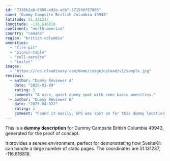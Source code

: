 ```yaml
---
id: "7338b2a9-6980-4d2e-adbf-371590f57808"
name: "Dummy Campsite British Columbia 49943"
latitude: 51.131237
longitude: -116.616818
continent: "north-america"
country: "canada"
region: "british-columbia"
amenities:
  - "fire-pit"
  - "picnic-table"
  - "cell-service"
  - "toilet"
images:
  - "https://res.cloudinary.com/demo/image/upload/v1/sample.jpg"
reviews:
  - author: "Dummy Reviewer A"
    date: "2025-01-09"
    rating: 5
    comment: "A nice, quiet dummy spot with some basic amenities."
  - author: "Dummy Reviewer B"
    date: "2025-04-022"
    rating: 2
    comment: "Found it easily. GPS was spot on for this dummy location."
---
```


This is a **dummy description** for Dummy Campsite British Columbia 49943, generated for the proof of concept.

It provides a serene environment, perfect for demonstrating how SvelteKit can handle a large number of static pages. The coordinates are 51.131237, -116.616818.
